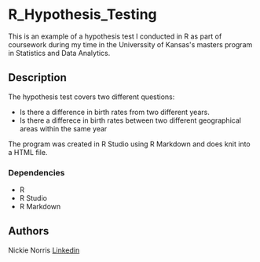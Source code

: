 # R_Hypothesis_Testing

This is an example of a hypothesis test I conducted in R as part of coursework during my time in the Universsity of Kansas's masters program in Statistics and Data Analytics.

## Description

The hypothesis test covers two different questions:
* Is there a difference in birth rates from two different years.
* Is there a differece in birth rates between two different geographical areas within the same year

The program was created in R Studio using R Markdown and does knit into a HTML file. 

### Dependencies

* R
* R Studio
* R Markdown

## Authors

Nickie Norris
[Linkedin](https://www.linkedin.com/in/nickie-norris-4721b946/)
